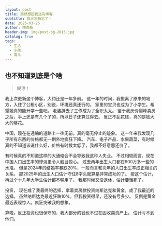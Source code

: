 ```yaml
---
layout: post
title: 突然想起我还有博客
subtitle: 我大忘特忘了！
date: 2025-03-26
author: 陈西条
header-img: img/post-bg-2015.jpg
catalog: true
tags:
  - 生活
  - 小孩
  - 育儿
---
```


## 也不知道到底是个啥

>糊涂！

  我上次更新这个博客，大约还是一年多前。
  这一年的时间，我搬离了原来的地方，入住了公租小区，别说，环境还真还行的。
  家里的宝贝也成为了小学生。希望她真的能开学一些吧。
  老婆辞去了工作成为了全职太太。
  鉴于我房价巅峰卖房之后，手上还是有几个子的，所以日子还算过得去。
  反正不乱花钱，真的是钱大大的够花。
  
  中国，现在在通缩的道路上一往无前。真的毫无停止的迹象。
  这一年来我发现几乎所有东西的价格都无一例外地疯狂下降。
  汽车、电子产品、水果蔬菜，有时候真的不知道该说什么好，价格有时候太低了，我都不好意思还价了。

有时候真的不知道这样的大通缩会不会导致我这种人失业。
不过相较而言，现在中国人口出生率的惨淡更令人触目惊心。
过去两年出生人口都在900万多一些的水准。
但是2024年的结婚率暴跌20%，一般而言和次年的人口出生率成正相关的关系。
那2025年的出生人口估计守住8字头就算是非常成功的了。
按这个估计，再过个十几年大学生估计都不够用了。
我那时候又没退休，估计要饿死了。

投资，
现在成了我最终的选择，拿着卖房款投资纳斯达克和黄金，成了我最近的选择。
虽然纳斯达克最近狂跌10%，但我投资得早，还没有亏多少。
反倒是黄金最近表现惊人。疯狂突破我的想象。

算啦，反正投资也很保守的，我大部分的钱也不过在固收类资产上。
估计亏不到他们。